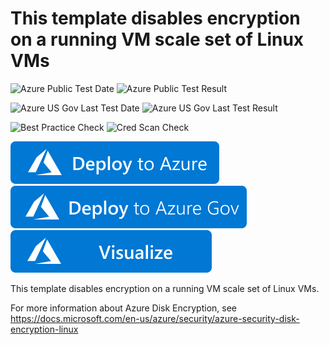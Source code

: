 # This template disables encryption on a running VM scale set of Linux VMs

![Azure Public Test Date](https://azurequickstartsservice.blob.core.windows.net/badges/quickstarts/microsoft.compute/decrypt-vmss-linux/PublicLastTestDate.svg)
![Azure Public Test Result](https://azurequickstartsservice.blob.core.windows.net/badges/quickstarts/microsoft.compute/decrypt-vmss-linux/PublicDeployment.svg)

![Azure US Gov Last Test Date](https://azurequickstartsservice.blob.core.windows.net/badges/quickstarts/microsoft.compute/decrypt-vmss-linux/FairfaxLastTestDate.svg)
![Azure US Gov Last Test Result](https://azurequickstartsservice.blob.core.windows.net/badges/quickstarts/microsoft.compute/decrypt-vmss-linux/FairfaxDeployment.svg)

![Best Practice Check](https://azurequickstartsservice.blob.core.windows.net/badges/quickstarts/microsoft.compute/decrypt-vmss-linux/BestPracticeResult.svg)
![Cred Scan Check](https://azurequickstartsservice.blob.core.windows.net/badges/quickstarts/microsoft.compute/decrypt-vmss-linux/CredScanResult.svg)

[![Deploy to Azure](https://raw.githubusercontent.com/Azure/azure-quickstart-templates/master/1-CONTRIBUTION-GUIDE/images/deploytoazure.svg?sanitize=true)](https://portal.azure.com/#create/Microsoft.Template/uri/https%3A%2F%2Fraw.githubusercontent.com%2FAzure%2Fazure-quickstart-templates%2Fmaster%2Fquickstarts%2Fmicrosoft.compute%2Fdecrypt-vmss-linux%2Fazuredeploy.json)
[![Deploy To Azure US Gov](https://raw.githubusercontent.com/Azure/azure-quickstart-templates/master/1-CONTRIBUTION-GUIDE/images/deploytoazuregov.svg?sanitize=true)](https://portal.azure.us/#create/Microsoft.Template/uri/https%3A%2F%2Fraw.githubusercontent.com%2FAzure%2Fazure-quickstart-templates%2Fmaster%2Fquickstarts%2Fmicrosoft.compute%2Fdecrypt-vmss-linux%2Fazuredeploy.json)
[![Visualize](https://raw.githubusercontent.com/Azure/azure-quickstart-templates/master/1-CONTRIBUTION-GUIDE/images/visualizebutton.svg?sanitize=true)](http://armviz.io/#/?load=https%3A%2F%2Fraw.githubusercontent.com%2FAzure%2Fazure-quickstart-templates%2Fmaster%2Fquickstarts%2Fmicrosoft.compute%2Fdecrypt-vmss-linux%2Fazuredeploy.json)

This template disables encryption on a running VM scale set of Linux VMs.

For more information about Azure Disk Encryption, see https://docs.microsoft.com/en-us/azure/security/azure-security-disk-encryption-linux


